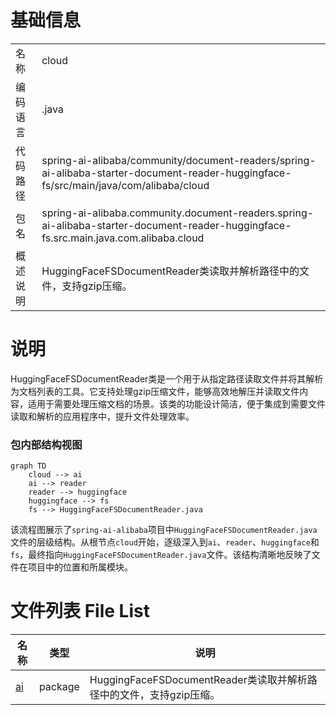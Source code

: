 # 基础信息

|      |      |
|------|------|
| 名称 | cloud |
| 编码语言 | .java |
| 代码路径 | spring-ai-alibaba/community/document-readers/spring-ai-alibaba-starter-document-reader-huggingface-fs/src/main/java/com/alibaba/cloud |
| 包名 | spring-ai-alibaba.community.document-readers.spring-ai-alibaba-starter-document-reader-huggingface-fs.src.main.java.com.alibaba.cloud |
| 概述说明 | HuggingFaceFSDocumentReader类读取并解析路径中的文件，支持gzip压缩。 |

# 说明

HuggingFaceFSDocumentReader类是一个用于从指定路径读取文件并将其解析为文档列表的工具。它支持处理gzip压缩文件，能够高效地解压并读取文件内容，适用于需要处理压缩文档的场景。该类的功能设计简洁，便于集成到需要文件读取和解析的应用程序中，提升文件处理效率。


### 包内部结构视图

```mermaid
graph TD
    cloud --> ai
    ai --> reader
    reader --> huggingface
    huggingface --> fs
    fs --> HuggingFaceFSDocumentReader.java
```

该流程图展示了`spring-ai-alibaba`项目中`HuggingFaceFSDocumentReader.java`文件的层级结构。从根节点`cloud`开始，逐级深入到`ai`、`reader`、`huggingface`和`fs`，最终指向`HuggingFaceFSDocumentReader.java`文件。该结构清晰地反映了文件在项目中的位置和所属模块。

# 文件列表 File List

| 名称   | 类型  | 说明 |
|-------|------|-------------|
| [ai](ai/_module.md) | package | HuggingFaceFSDocumentReader类读取并解析路径中的文件，支持gzip压缩。 |



